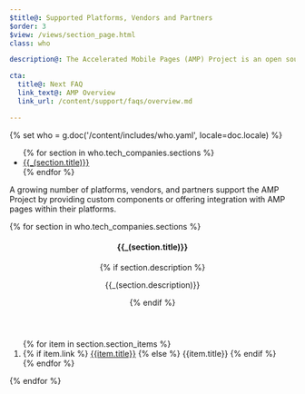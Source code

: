```yaml
---
$title@: Supported Platforms, Vendors and Partners
$order: 3
$view: /views/section_page.html
class: who

description@: The Accelerated Mobile Pages (AMP) Project is an open source initiative that makes it easy for publishers to create mobile-friendly content once and have it load instantly everywhere. – Accelerated Mobile Pages Project

cta:
  title@: Next FAQ
  link_text@: AMP Overview
  link_url: /content/support/faqs/overview.md

---
```

{% set who = g.doc('/content/includes/who.yaml', locale=doc.locale) %}

<div class="inline-toc">
  <ul>
    {% for section in who.tech_companies.sections %}
      <li><a href="#{{section.title|slug}}">{{_(section.title)}}</a></li>
    {% endfor %}
  </ul>
</div>

A growing number of platforms, vendors, and partners support the AMP Project by providing custom components or offering integration with AMP pages within their platforms.

<div class="who-container">
  <amp-accordion disable-session-states>
  {% for section in who.tech_companies.sections %}
    <section id="{{section.title|slug}}">
      <header class="accordion-header">
        <h4 class="accordion-title">{{_(section.title)}}</h4>
        {% if section.description %}<p>{{_(section.description)}}</p>{% endif %}
      </header>
      <div class="accordion-content">
        <ol class="item-container">
        {% for item in section.section_items %}
          <li class="item">
            {% if item.link %}
              <a href="{{item.link}}">{{item.title}}</a>
            {% else %}
              {{item.title}}
            {% endif %}
          </li>
        {% endfor %}
        </ol>
      </div>
    </section>
  {% endfor %}
  </amp-accordion>
</div>
